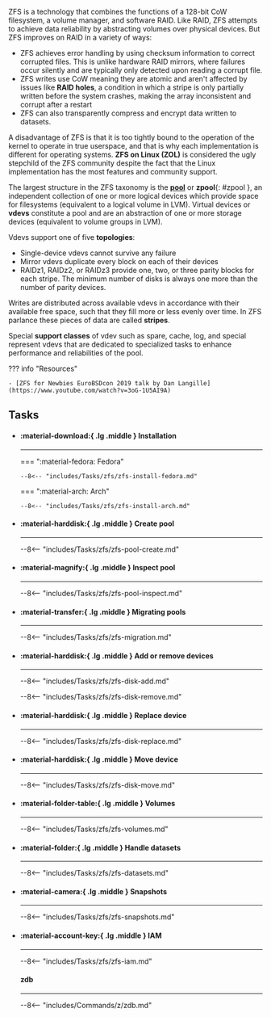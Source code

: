 ZFS is a technology that combines the functions of a 128-bit CoW filesystem, a volume manager, and software RAID.
Like RAID, ZFS attempts to achieve data reliability by abstracting volumes over physical devices. 
But ZFS improves on RAID in a variety of ways:

- ZFS achieves error handling by using checksum information to correct corrupted files.
This is unlike hardware RAID mirrors, where failures occur silently and are typically only detected upon reading a corrupt file.
- ZFS writes use CoW meaning they are atomic and aren't affected by issues like **RAID holes**, a condition in which a stripe is only partially written before the system crashes, making the array inconsistent and corrupt after a restart
- ZFS can also transparently compress and encrypt data written to datasets.

A disadvantage of ZFS is that it is too tightly bound to the operation of the kernel to operate in true userspace, and that is why each implementation is different for operating systems.
**ZFS on Linux (ZOL)** is considered the ugly stepchild of the ZFS community despite the fact that the Linux implementation has the most features and community support.

The largest structure in the ZFS taxonomy is the [**pool**](https://docs.oracle.com/cd/E36784_01/html/E36835/ftyue.html#pool) or **zpool**{: #zpool }, an independent collection of one or more logical devices which provide space for filesystems (equivalent to a logical volume in LVM).
Virtual devices or **vdevs** constitute a pool and are an abstraction of one or more storage devices (equivalent to volume groups in LVM).

Vdevs support one of five **topologies**:

- Single-device vdevs cannot survive any failure
- Mirror vdevs duplicate every block on each of their devices
- RAIDz1, RAIDz2, or RAIDz3 provide one, two, or three parity blocks for each stripe. The minimum number of disks is always one more than the number of parity devices.

Writes are distributed across available vdevs in accordance with their available free space, such that they fill more or less evenly over time.
In ZFS parlance these pieces of data are called **stripes**.

Special **support classes** of vdev such as spare, cache, log, and special represent vdevs that are dedicated to specialized tasks to enhance performance and reliabilities of the pool.

??? info "Resources"

    - [ZFS for Newbies EuroBSDcon 2019 talk by Dan Langille](https://www.youtube.com/watch?v=3oG-1U5AI9A)

## Tasks

<div class="grid cards" markdown>

-   #### :material-download:{ .lg .middle } Installation

    ---

    === ":material-fedora: Fedora"

        --8<-- "includes/Tasks/zfs/zfs-install-fedora.md"

    === ":material-arch: Arch"

        --8<-- "includes/Tasks/zfs/zfs-install-arch.md"

-   #### :material-harddisk:{ .lg .middle } Create pool

    ---

    --8<-- "includes/Tasks/zfs/zfs-pool-create.md"

-   #### :material-magnify:{ .lg .middle } Inspect pool

    ---

    --8<-- "includes/Tasks/zfs/zfs-pool-inspect.md"

-   #### :material-transfer:{ .lg .middle } Migrating pools

    ---

    --8<-- "includes/Tasks/zfs/zfs-migration.md"

-   #### :material-harddisk:{ .lg .middle } Add or remove devices

    ---

    --8<-- "includes/Tasks/zfs/zfs-disk-add.md"

    --8<-- "includes/Tasks/zfs/zfs-disk-remove.md"

-   #### :material-harddisk:{ .lg .middle } Replace device

    ---

    --8<-- "includes/Tasks/zfs/zfs-disk-replace.md"

-   #### :material-harddisk:{ .lg .middle } Move device

    ---

    --8<-- "includes/Tasks/zfs/zfs-disk-move.md"


-   #### :material-folder-table:{ .lg .middle } Volumes

    ---

    --8<-- "includes/Tasks/zfs/zfs-volumes.md"

-   #### :material-folder:{ .lg .middle } Handle datasets

    ---

    --8<-- "includes/Tasks/zfs/zfs-datasets.md"


-   #### :material-camera:{ .lg .middle } Snapshots

    ---

    --8<-- "includes/Tasks/zfs/zfs-snapshots.md"

-   #### :material-account-key:{ .lg .middle } IAM

    ---

    --8<-- "includes/Tasks/zfs/zfs-iam.md"

    #### zdb

    ---

    --8<-- "includes/Commands/z/zdb.md"

</div>